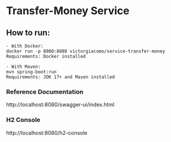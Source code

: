 # Transfer-Money Service

## How to run:

    - With Docker: 
    docker run -p 8080:8080 victorgiacomo/service-transfer-money
    Requirements: Docker installed
    
    - With Maven:
    mvn spring-boot:run
    Requirements: JDK 17+ and Maven installed

### Reference Documentation
http://localhost:8080/swagger-ui/index.html

### H2 Console
http://localhost:8080/h2-console